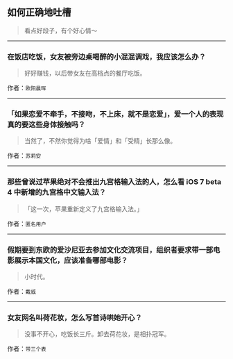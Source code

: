 ## 如何正确地吐槽

> 看点好段子，有个好心情～


 
---

### 在饭店吃饭，女友被旁边桌喝醉的小混混调戏，我应该怎么办？

> 好好赚钱，以后带女友在高档点的餐厅吃饭。


作者：`欧阳晨晖`

---

### 「如果恋爱不牵手，不接吻，不上床，就不是恋爱」，爱一个人的表现真的要这些身体接触吗？

> 当然了，不然你觉得为啥「爱情」和「受精」长那么像。


作者：`苏莉安`

---

### 那些曾说过苹果绝对不会推出九宫格输入法的人，怎么看 iOS 7 beta 4 中新增的九宫格中文输入法？

> 「这一次，苹果重新定义了九宫格输入法。」


作者：`匿名用户`

---

### 假期要到东欧的爱沙尼亚去参加文化交流项目，组织者要求带一部电影展示本国文化，应该准备哪部电影？

> 小时代。


作者：`戴威`

---

### 女友网名叫荷花妆，怎么写首诗哄她开心？

> 没事不开心，吃饭长三斤。卸去荷花妆，是相扑冠军。


作者：`带三个表`